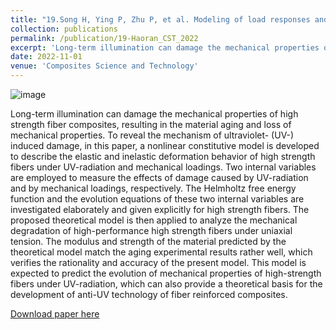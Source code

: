 ```yaml
---
title: "19.Song H, Ying P, Zhu P, et al. Modeling of load responses and aging of high strength fibers considering UV-radiation[J]. Composites Science and Technology, 2023, 231: 109806."
collection: publications
permalink: /publication/19-Haoran_CST_2022
excerpt: 'Long-term illumination can damage the mechanical properties of high strength fiber composites, resulting in the material aging and loss of mechanical properties. To reveal the mechanism of ultraviolet- (UV-) induced damage, in this paper, a nonlinear constitutive model is developed to describe the elastic and inelastic deformation behavior of high strength fibers under UV-radiation and mechanical loadings.'
date: 2022-11-01
venue: 'Composites Science and Technology'
---
```

![image](https://user-images.githubusercontent.com/54773018/216847764-8fb36d30-20e2-4d38-b731-5c35a637b50f.png)

Long-term illumination can damage the mechanical properties of high strength fiber composites, resulting in the material aging and loss of mechanical properties. To reveal the mechanism of ultraviolet- (UV-) induced damage, in this paper, a nonlinear constitutive model is developed to describe the elastic and inelastic deformation behavior of high strength fibers under UV-radiation and mechanical loadings. Two internal variables are employed to measure the effects of damage caused by UV-radiation and by mechanical loadings, respectively. The Helmholtz free energy function and the evolution equations of these two internal variables are investigated elaborately and given explicitly for high strength fibers. The proposed theoretical model is then applied to analyze the mechanical degradation of high-performance high strength fibers under uniaxial tension. The modulus and strength of the material predicted by the theoretical model match the aging experimental results rather well, which verifies the rationality and accuracy of the present model. This model is expected to predict the evolution of mechanical properties of high-strength fibers under UV-radiation, which can also provide a theoretical basis for the development of anti-UV technology of fiber reinforced composites.

[Download paper here](http://hityingph.github.io/files/19-Haoran_CST_2022.pdf)
